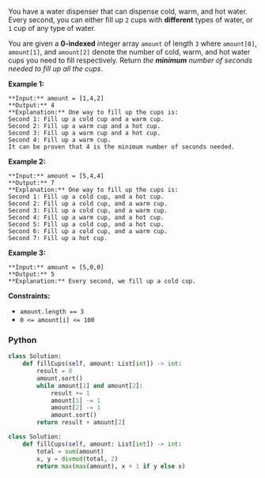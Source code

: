 You have a water dispenser that can dispense cold, warm, and hot water. Every second, you can either fill up  `2`  cups with  **different**  types of water, or  `1`  cup of any type of water.

You are given a  **0-indexed**  integer array  `amount`  of length  `3`  where  `amount[0]`,  `amount[1]`, and  `amount[2]`  denote the number of cold, warm, and hot water cups you need to fill respectively. Return  _the  **minimum**  number of seconds needed to fill up all the cups_.

**Example 1:**
```
**Input:** amount = [1,4,2]
**Output:** 4
**Explanation:** One way to fill up the cups is:
Second 1: Fill up a cold cup and a warm cup.
Second 2: Fill up a warm cup and a hot cup.
Second 3: Fill up a warm cup and a hot cup.
Second 4: Fill up a warm cup.
It can be proven that 4 is the minimum number of seconds needed.
```

**Example 2:**
```
**Input:** amount = [5,4,4]
**Output:** 7
**Explanation:** One way to fill up the cups is:
Second 1: Fill up a cold cup, and a hot cup.
Second 2: Fill up a cold cup, and a warm cup.
Second 3: Fill up a cold cup, and a warm cup.
Second 4: Fill up a warm cup, and a hot cup.
Second 5: Fill up a cold cup, and a hot cup.
Second 6: Fill up a cold cup, and a warm cup.
Second 7: Fill up a hot cup.
```

**Example 3:**
```
**Input:** amount = [5,0,0]
**Output:** 5
**Explanation:** Every second, we fill up a cold cup.
```

**Constraints:**

- `amount.length == 3`
- `0 <= amount[i] <= 100`


### Python
```python
class Solution:
    def fillCups(self, amount: List[int]) -> int:
        result = 0
        amount.sort()
        while amount[1] and amount[2]:
            result += 1
            amount[1] -= 1
            amount[2] -= 1
            amount.sort()
        return result + amount[2]
```

```python
class Solution:
    def fillCups(self, amount: List[int]) -> int:
        total = sum(amount)
        x, y = divmod(total, 2)
        return max(max(amount), x + 1 if y else x)
```